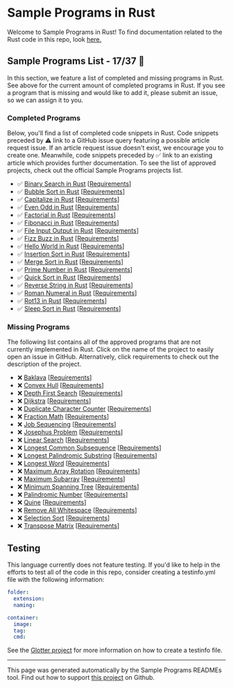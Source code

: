 # Sample Programs in Rust

Welcome to Sample Programs in Rust! To find documentation related to the Rust code in this repo, look [here.](https://sampleprograms.io/languages/rust)

## Sample Programs List - 17/37 :thinking:

In this section, we feature a list of completed and missing programs in Rust. See above for the current amount of completed programs in Rust. If you see a program that is missing and would like to add it, please submit an issue, so we can assign it to you.

### Completed Programs

Below, you'll find a list of completed code snippets in Rust. Code snippets preceded by :warning: link to a GitHub issue query featuring a possible article request issue. If an article request issue doesn't exist, we encourage you to create one. Meanwhile, code snippets preceded by :white_check_mark: link to an existing article which provides further documentation. To see the list of approved projects, check out the official Sample Programs projects list.

- :white_check_mark: [Binary Search in Rust](https://sampleprograms.io/projects/binary-search/rust) [[Requirements](https://sampleprograms.io/projects/binary-search)]
- :white_check_mark: [Bubble Sort in Rust](https://sampleprograms.io/projects/bubble-sort/rust) [[Requirements](https://sampleprograms.io/projects/bubble-sort)]
- :white_check_mark: [Capitalize in Rust](https://sampleprograms.io/projects/capitalize/rust) [[Requirements](https://sampleprograms.io/projects/capitalize)]
- :white_check_mark: [Even Odd in Rust](https://sampleprograms.io/projects/even-odd/rust) [[Requirements](https://sampleprograms.io/projects/even-odd)]
- :white_check_mark: [Factorial in Rust](https://sampleprograms.io/projects/factorial/rust) [[Requirements](https://sampleprograms.io/projects/factorial)]
- :white_check_mark: [Fibonacci in Rust](https://sampleprograms.io/projects/fibonacci/rust) [[Requirements](https://sampleprograms.io/projects/fibonacci)]
- :white_check_mark: [File Input Output in Rust](https://sampleprograms.io/projects/file-input-output/rust) [[Requirements](https://sampleprograms.io/projects/file-input-output)]
- :white_check_mark: [Fizz Buzz in Rust](https://sampleprograms.io/projects/fizz-buzz/rust) [[Requirements](https://sampleprograms.io/projects/fizz-buzz)]
- :white_check_mark: [Hello World in Rust](https://sampleprograms.io/projects/hello-world/rust) [[Requirements](https://sampleprograms.io/projects/hello-world)]
- :white_check_mark: [Insertion Sort in Rust](https://sampleprograms.io/projects/insertion-sort/rust) [[Requirements](https://sampleprograms.io/projects/insertion-sort)]
- :white_check_mark: [Merge Sort in Rust](https://sampleprograms.io/projects/merge-sort/rust) [[Requirements](https://sampleprograms.io/projects/merge-sort)]
- :white_check_mark: [Prime Number in Rust](https://sampleprograms.io/projects/prime-number/rust) [[Requirements](https://sampleprograms.io/projects/prime-number)]
- :white_check_mark: [Quick Sort in Rust](https://sampleprograms.io/projects/quick-sort/rust) [[Requirements](https://sampleprograms.io/projects/quick-sort)]
- :white_check_mark: [Reverse String in Rust](https://sampleprograms.io/projects/reverse-string/rust) [[Requirements](https://sampleprograms.io/projects/reverse-string)]
- :white_check_mark: [Roman Numeral in Rust](https://sampleprograms.io/projects/roman-numeral/rust) [[Requirements](https://sampleprograms.io/projects/roman-numeral)]
- :white_check_mark: [Rot13 in Rust](https://sampleprograms.io/projects/rot13/rust) [[Requirements](https://sampleprograms.io/projects/rot13)]
- :white_check_mark: [Sleep Sort in Rust](https://sampleprograms.io/projects/sleep-sort/rust) [[Requirements](https://sampleprograms.io/projects/sleep-sort)]

### Missing Programs

The following list contains all of the approved programs that are not currently implemented in Rust. Click on the name of the project to easily open an issue in GitHub. Alternatively, click requirements to check out the description of the project.

- :x: [Baklava](https://github.com/TheRenegadeCoder/sample-programs/issues/new?assignees=&labels=enhancement&template=code-snippet-request.md&title=Add+Baklava+in+rust) [[Requirements](https://sampleprograms.io/projects/baklava)]
- :x: [Convex Hull](https://github.com/TheRenegadeCoder/sample-programs/issues/new?assignees=&labels=enhancement&template=code-snippet-request.md&title=Add+Convex+Hull+in+rust) [[Requirements](https://sampleprograms.io/projects/convex-hull)]
- :x: [Depth First Search](https://github.com/TheRenegadeCoder/sample-programs/issues/new?assignees=&labels=enhancement&template=code-snippet-request.md&title=Add+Depth+First+Search+in+rust) [[Requirements](https://sampleprograms.io/projects/depth-first-search)]
- :x: [Dijkstra](https://github.com/TheRenegadeCoder/sample-programs/issues/new?assignees=&labels=enhancement&template=code-snippet-request.md&title=Add+Dijkstra+in+rust) [[Requirements](https://sampleprograms.io/projects/dijkstra)]
- :x: [Duplicate Character Counter](https://github.com/TheRenegadeCoder/sample-programs/issues/new?assignees=&labels=enhancement&template=code-snippet-request.md&title=Add+Duplicate+Character+Counter+in+rust) [[Requirements](https://sampleprograms.io/projects/duplicate-character-counter)]
- :x: [Fraction Math](https://github.com/TheRenegadeCoder/sample-programs/issues/new?assignees=&labels=enhancement&template=code-snippet-request.md&title=Add+Fraction+Math+in+rust) [[Requirements](https://sampleprograms.io/projects/fraction-math)]
- :x: [Job Sequencing](https://github.com/TheRenegadeCoder/sample-programs/issues/new?assignees=&labels=enhancement&template=code-snippet-request.md&title=Add+Job+Sequencing+in+rust) [[Requirements](https://sampleprograms.io/projects/job-sequencing)]
- :x: [Josephus Problem](https://github.com/TheRenegadeCoder/sample-programs/issues/new?assignees=&labels=enhancement&template=code-snippet-request.md&title=Add+Josephus+Problem+in+rust) [[Requirements](https://sampleprograms.io/projects/josephus-problem)]
- :x: [Linear Search](https://github.com/TheRenegadeCoder/sample-programs/issues/new?assignees=&labels=enhancement&template=code-snippet-request.md&title=Add+Linear+Search+in+rust) [[Requirements](https://sampleprograms.io/projects/linear-search)]
- :x: [Longest Common Subsequence](https://github.com/TheRenegadeCoder/sample-programs/issues/new?assignees=&labels=enhancement&template=code-snippet-request.md&title=Add+Longest+Common+Subsequence+in+rust) [[Requirements](https://sampleprograms.io/projects/longest-common-subsequence)]
- :x: [Longest Palindromic Substring](https://github.com/TheRenegadeCoder/sample-programs/issues/new?assignees=&labels=enhancement&template=code-snippet-request.md&title=Add+Longest+Palindromic+Substring+in+rust) [[Requirements](https://sampleprograms.io/projects/longest-palindromic-substring)]
- :x: [Longest Word](https://github.com/TheRenegadeCoder/sample-programs/issues/new?assignees=&labels=enhancement&template=code-snippet-request.md&title=Add+Longest+Word+in+rust) [[Requirements](https://sampleprograms.io/projects/longest-word)]
- :x: [Maximum Array Rotation](https://github.com/TheRenegadeCoder/sample-programs/issues/new?assignees=&labels=enhancement&template=code-snippet-request.md&title=Add+Maximum+Array+Rotation+in+rust) [[Requirements](https://sampleprograms.io/projects/maximum-array-rotation)]
- :x: [Maximum Subarray](https://github.com/TheRenegadeCoder/sample-programs/issues/new?assignees=&labels=enhancement&template=code-snippet-request.md&title=Add+Maximum+Subarray+in+rust) [[Requirements](https://sampleprograms.io/projects/maximum-subarray)]
- :x: [Minimum Spanning Tree](https://github.com/TheRenegadeCoder/sample-programs/issues/new?assignees=&labels=enhancement&template=code-snippet-request.md&title=Add+Minimum+Spanning+Tree+in+rust) [[Requirements](https://sampleprograms.io/projects/minimum-spanning-tree)]
- :x: [Palindromic Number](https://github.com/TheRenegadeCoder/sample-programs/issues/new?assignees=&labels=enhancement&template=code-snippet-request.md&title=Add+Palindromic+Number+in+rust) [[Requirements](https://sampleprograms.io/projects/palindromic-number)]
- :x: [Quine](https://github.com/TheRenegadeCoder/sample-programs/issues/new?assignees=&labels=enhancement&template=code-snippet-request.md&title=Add+Quine+in+rust) [[Requirements](https://sampleprograms.io/projects/quine)]
- :x: [Remove All Whitespace](https://github.com/TheRenegadeCoder/sample-programs/issues/new?assignees=&labels=enhancement&template=code-snippet-request.md&title=Add+Remove+All+Whitespace+in+rust) [[Requirements](https://sampleprograms.io/projects/remove-all-whitespace)]
- :x: [Selection Sort](https://github.com/TheRenegadeCoder/sample-programs/issues/new?assignees=&labels=enhancement&template=code-snippet-request.md&title=Add+Selection+Sort+in+rust) [[Requirements](https://sampleprograms.io/projects/selection-sort)]
- :x: [Transpose Matrix](https://github.com/TheRenegadeCoder/sample-programs/issues/new?assignees=&labels=enhancement&template=code-snippet-request.md&title=Add+Transpose+Matrix+in+rust) [[Requirements](https://sampleprograms.io/projects/transpose-matrix)]

## Testing

This language currently does not feature testing. If you'd like to help in the efforts to test all of the code in this repo, consider creating a testinfo.yml file with the following information:

```yml
folder:
  extension:
  naming:

container:
  image:
  tag:
  cmd:
```

See the [Glotter project](https://github.com/auroq/glotter) for more information on how to create a testinfo file.

---

This page was generated automatically by the Sample Programs READMEs tool. Find out how to support [this project](https://github.com/TheRenegadeCoder/sample-programs-readmes) on Github.
